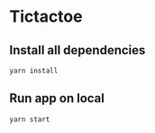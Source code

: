 # Tictactoe

## Install all dependencies

```
yarn install
```

## Run app on local

```
yarn start
```
